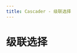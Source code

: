 ```yaml
---
title: Cascader - 级联选择
---
```

# 级联选择

<ClientOnly>
  <cascader-demo-1></cascader-demo-1>
</ClientOnly>


<ClientOnly>
  <cascader-demo-2></cascader-demo-2>
</ClientOnly>